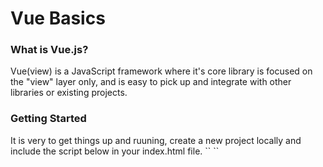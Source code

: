 <h1>Vue Basics</h1>

<h3>What is Vue.js?</h3>
<p>Vue(view) is a JavaScript framework where it's core library is focused on the "view" layer only, 
and is easy to pick up and integrate with other libraries or existing projects.</p>

<h3>Getting Started</h3>
<p>It is very to get things up and ruuning, create a new project locally and include the script below in your index.html file.
	`<!-- development version, includes helpful console warnings -->`
	`<script src="https://cdn.jsdelivr.net/npm/vue/dist/vue.js"></script>`
</p>